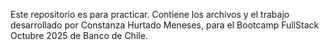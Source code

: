 Este repositorio es para practicar. Contiene los archivos y el trabajo desarrollado por Constanza Hurtado Meneses, para el Bootcamp FullStack Octubre 2025 de Banco de Chile.
